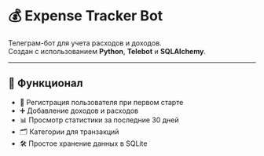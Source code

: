 # 💰 Expense Tracker Bot  

Телеграм-бот для учета расходов и доходов.  
Создан с использованием **Python**, **Telebot** и **SQLAlchemy**.  

---

## 🚀 Функционал  

- 📌 Регистрация пользователя при первом старте  
- ➕ Добавление доходов и расходов  
- 📊 Просмотр статистики за последние 30 дней  
- 🗂 Категории для транзакций  
- 🛠 Простое хранение данных в SQLite
